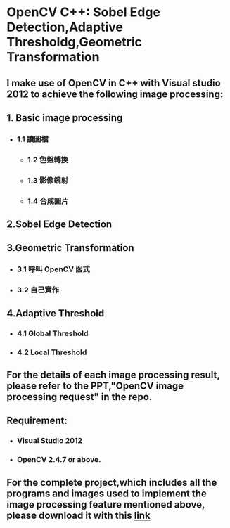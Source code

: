 # OpenCV C++: Sobel Edge Detection,Adaptive Thresholdg,Geometric Transformation 
## I make use of OpenCV in C++ with Visual studio 2012 to achieve the following image processing:
## 1. Basic image processing
  - ### 1.1 讀圖檔      
	- ### 1.2 色盤轉換  
	- ### 1.3 影像鏡射  
	- ### 1.4 合成圖片 
 ## 2.Sobel  Edge Detection
 ## 3.Geometric Transformation
- ### 3.1 呼叫 OpenCV 函式 
- ### 3.2 自己實作 
 ## 4.Adaptive Threshold
   - ### 4.1 Global Threshold  
   - ### 4.2 Local Threshold 
 

   
## For the details of each image processing result, please refer to the PPT,"OpenCV image processing request" in the repo.
## Requirement:
- ### Visual Studio 2012
- ### OpenCV 2.4.7 or above.
## For the complete project,which includes all the programs and images used to implement the image processing feature mentioned above, please download it with this [link](https://drive.google.com/file/d/1m_93i7rf8iUUySjk7KS_uD3vlfwbatyX/view?usp=sharing)
